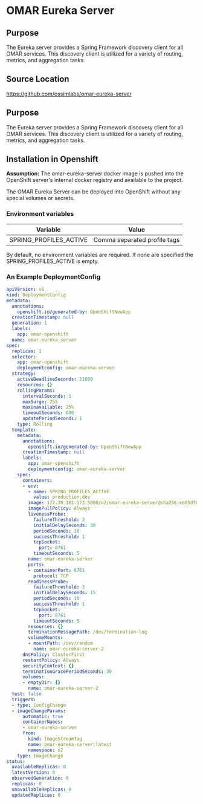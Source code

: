 # OMAR Eureka Server

## Purpose
The Eureka server provides a Spring Framework discovery client for all OMAR services. This discovery client is utilized for a variety of routing, metrics, and aggregation tasks.

## Source Location
https://github.com/ossimlabs/omar-eureka-server

## Purpose
The Eureka server provides a Spring Framework discovery client for all OMAR services. This discovery client is utilized for a variety of routing, metrics, and aggregation tasks.

## Installation in Openshift

**Assumption:** The omar-eureka-server docker image is pushed into the OpenShift server's internal docker registry and available to the project.

The OMAR Eureka Server can be deployed into OpenShift without any special volumes or secrets.

### Environment variables

|Variable|Value|
|------|------|
|SPRING_PROFILES_ACTIVE|Comma separated profile tags|

By default, no environment variables are required. If none are specified the SPRING_PROFILES_ACTIVE is empty.

### An Example DeploymentConfig

```yaml
apiVersion: v1
kind: DeploymentConfig
metadata:
  annotations:
    openshift.io/generated-by: OpenShiftNewApp
  creationTimestamp: null
  generation: 1
  labels:
    app: omar-openshift
  name: omar-eureka-server
spec:
  replicas: 1
  selector:
    app: omar-openshift
    deploymentconfig: omar-eureka-server
  strategy:
    activeDeadlineSeconds: 21600
    resources: {}
    rollingParams:
      intervalSeconds: 1
      maxSurge: 25%
      maxUnavailable: 25%
      timeoutSeconds: 600
      updatePeriodSeconds: 1
    type: Rolling
  template:
    metadata:
      annotations:
        openshift.io/generated-by: OpenShiftNewApp
      creationTimestamp: null
      labels:
        app: omar-openshift
        deploymentconfig: omar-eureka-server
    spec:
      containers:
      - env:
        - name: SPRING_PROFILES_ACTIVE
          value: production,dev
        image: 172.30.181.173:5000/o2/omar-eureka-server@sha256:ed05df0ff85eebca1b6d6f371944b17785331cb872cad74c15b8dcc9722173a9
        imagePullPolicy: Always
        livenessProbe:
          failureThreshold: 3
          initialDelaySeconds: 30
          periodSeconds: 10
          successThreshold: 1
          tcpSocket:
            port: 8761
          timeoutSeconds: 5
        name: omar-eureka-server
        ports:
        - containerPort: 8761
          protocol: TCP
        readinessProbe:
          failureThreshold: 3
          initialDelaySeconds: 15
          periodSeconds: 10
          successThreshold: 1
          tcpSocket:
            port: 8761
          timeoutSeconds: 5
        resources: {}
        terminationMessagePath: /dev/termination-log
        volumeMounts:
        - mountPath: /dev/random
          name: omar-eureka-server-2
      dnsPolicy: ClusterFirst
      restartPolicy: Always
      securityContext: {}
      terminationGracePeriodSeconds: 30
      volumes:
      - emptyDir: {}
        name: omar-eureka-server-2
  test: false
  triggers:
  - type: ConfigChange
  - imageChangeParams:
      automatic: true
      containerNames:
      - omar-eureka-server
      from:
        kind: ImageStreamTag
        name: omar-eureka-server:latest
        namespace: o2
    type: ImageChange
status:
  availableReplicas: 0
  latestVersion: 0
  observedGeneration: 0
  replicas: 0
  unavailableReplicas: 0
  updatedReplicas: 0
```
